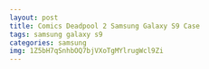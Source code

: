 ```yaml
---
layout: post
title: Comics Deadpool 2 Samsung Galaxy S9 Case
tags: samsung galaxy s9
categories: samsung
img: 1Z5bH7qSnhbOQ7bjVXoTgMYlrugWcl9Zi
---
```

